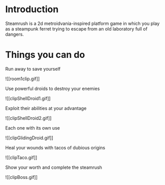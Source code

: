 # Introduction

Steamrush is a 2d metroidvania-inspired platform game in which you play as a steampunk ferret trying to escape from an
old laboratory full of dangers.

# Things you can do

Run away to save yourself

![[room1clip.gif]]

Use powerful droids to destroy your enemies

![[clipShellDroid1.gif]]

Exploit their abilities at your advantage

![[clipShellDroid2.gif]]

Each one with its own use

![[clipGlidingDroid.gif]]

Heal your wounds with tacos of dubious origins

![[clipTaco.gif]]

Show your worth and complete the steamrush

![[clipBoss.gif]]